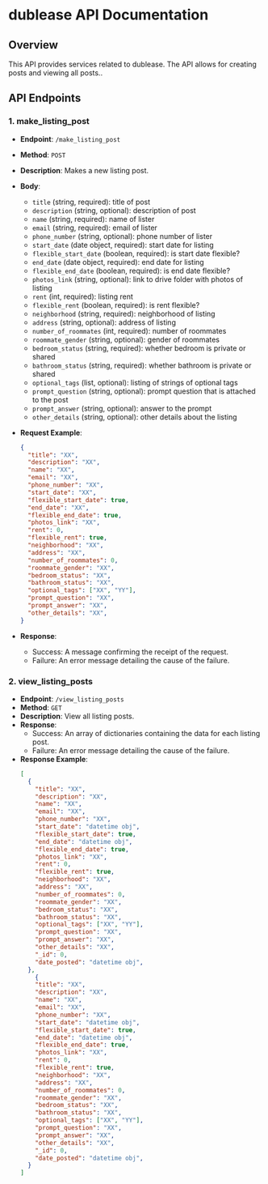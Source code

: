 # dublease API Documentation

## Overview
This API provides services related to dublease. The API allows for creating posts and viewing all posts..

## API Endpoints

### 1. make_listing_post

- **Endpoint**: `/make_listing_post`
- **Method**: `POST`
- **Description**: Makes a new listing post.
- **Body**:
  - `title` (string, required): title of post
  - `description` (string, optional): description of post
  - `name` (string, required): name of lister
  - `email` (string, required): email of lister
  - `phone_number` (string, optional): phone number of lister
  - `start_date` (date object, required): start date for listing
  - `flexible_start_date` (boolean, required): is start date flexible?
  - `end_date` (date object, required): end date for listing
  - `flexible_end_date` (boolean, required): is end date flexible?
  - `photos_link` (string, optional): link to drive folder with photos of listing
  - `rent` (int, required): listing rent
  - `flexible_rent` (boolean, required): is rent flexible?
  - `neighborhood` (string, required): neighborhood of listing
  - `address` (string, optional): address of listing
  - `number_of_roommates` (int, required): number of roommates
  - `roommate_gender` (string, optional): gender of roommates
  - `bedroom_status` (string, required): whether bedroom is private or shared
  - `bathroom_status` (string, required): whether bathroom is private or shared
  - `optional_tags` (list, optional): listing of strings of optional tags
  - `prompt_question` (string, optional): prompt question that is attached to the post
  - `prompt_answer` (string, optional): answer to the prompt
  - `other_details` (string, optional): other details about the listing

- **Request Example**:
  ```json
  {
    "title": "XX",
    "description": "XX",
    "name": "XX",
    "email": "XX",
    "phone_number": "XX",
    "start_date": "XX",
    "flexible_start_date": true,
    "end_date": "XX",
    "flexible_end_date": true,
    "photos_link": "XX",
    "rent": 0,
    "flexible_rent": true,
    "neighborhood": "XX",
    "address": "XX",
    "number_of_roommates": 0,
    "roommate_gender": "XX",
    "bedroom_status": "XX",
    "bathroom_status": "XX",
    "optional_tags": ["XX", "YY"],
    "prompt_question": "XX",
    "prompt_answer": "XX",
    "other_details": "XX",
  }
- **Response**:
    - Success: A message confirming the receipt of the request.
    - Failure: An error message detailing the cause of the failure.


### 2. view_listing_posts

- **Endpoint**: `/view_listing_posts`
- **Method**: `GET`
- **Description**: View all listing posts.
- **Response**:
    - Success: An array of dictionaries containing the data for each listing post.
    - Failure: An error message detailing the cause of the failure.
- **Response Example**:
  ```json
  [
    {
      "title": "XX",
      "description": "XX",
      "name": "XX",
      "email": "XX",
      "phone_number": "XX",
      "start_date": "datetime obj",
      "flexible_start_date": true,
      "end_date": "datetime obj",
      "flexible_end_date": true,
      "photos_link": "XX",
      "rent": 0,
      "flexible_rent": true,
      "neighborhood": "XX",
      "address": "XX",
      "number_of_roommates": 0,
      "roommate_gender": "XX",
      "bedroom_status": "XX",
      "bathroom_status": "XX",
      "optional_tags": ["XX", "YY"],
      "prompt_question": "XX",
      "prompt_answer": "XX",
      "other_details": "XX",
      "_id": 0,
      "date_posted": "datetime obj",
    },
      {
      "title": "XX",
      "description": "XX",
      "name": "XX",
      "email": "XX",
      "phone_number": "XX",
      "start_date": "datetime obj",
      "flexible_start_date": true,
      "end_date": "datetime obj",
      "flexible_end_date": true,
      "photos_link": "XX",
      "rent": 0,
      "flexible_rent": true,
      "neighborhood": "XX",
      "address": "XX",
      "number_of_roommates": 0,
      "roommate_gender": "XX",
      "bedroom_status": "XX",
      "bathroom_status": "XX",
      "optional_tags": ["XX", "YY"],
      "prompt_question": "XX",
      "prompt_answer": "XX",
      "other_details": "XX",
      "_id": 0,
      "date_posted": "datetime obj",
    }
  ]
